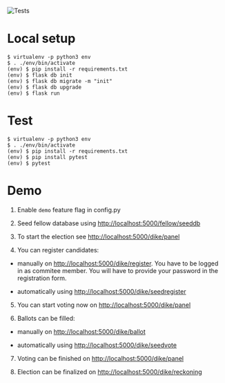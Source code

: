 ![Tests](https://github.com/KMSUJ/lada/workflows/Tests/badge.svg)

# Local setup

```
$ virtualenv -p python3 env
$ . ./env/bin/activate
(env) $ pip install -r requirements.txt
(env) $ flask db init
(env) $ flask db migrate -m "init"
(env) $ flask db upgrade
(env) $ flask run
```

# Test

```
$ virtualenv -p python3 env
$ . ./env/bin/activate
(env) $ pip install -r requirements.txt
(env) $ pip install pytest
(env) $ pytest
```

# Demo

1. Enable `demo` feature flag in config.py

2. Seed fellow database using [http://localhost:5000/fellow/seeddb](http://localhost:5000/fellow/seeddb)

3. To start the election see [http://localhost:5000/dike/panel](http://localhost:5000/dike/panel)

4. You can register candidates:

  - manually on [http://localhost:5000/dike/register](http://localhost:5000/dike/register). You have to be logged in as commitee member. You will have to provide your password in the registration form.

  - automatically using [http://localhost:5000/dike/seedregister](http://localhost:5000/dike/seedregister)

5. You can start voting now on [http://localhost:5000/dike/panel](http://localhost:5000/dike/panel)

6. Ballots can be filled:

  - manually on [http://localhost:5000/dike/ballot](http://localhost:5000/dike/ballot)

  - automatically using [http://localhost:5000/dike/seedvote](http://localhost:5000/dike/seedvote)

7. Voting can be finished on [http://localhost:5000/dike/panel](http://localhost:5000/dike/panel)

8. Election can be finalized on [http://localhost:5000/dike/reckoning](http://localhost:5000/dike/reckoning)
